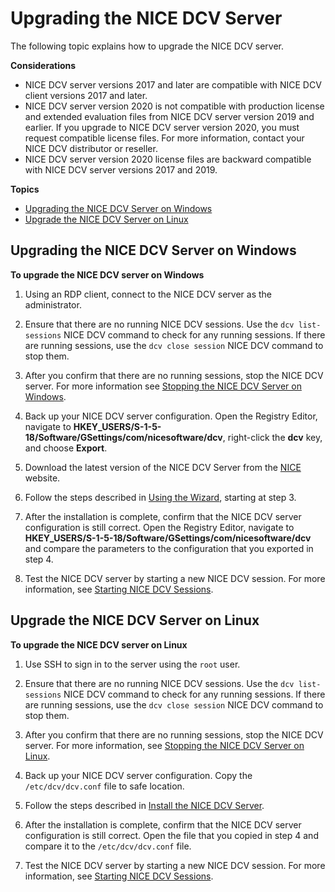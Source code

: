# Upgrading the NICE DCV Server<a name="setting-up-upgrading"></a>

The following topic explains how to upgrade the NICE DCV server\.

**Considerations**
+ NICE DCV server versions 2017 and later are compatible with NICE DCV client versions 2017 and later\. 
+ NICE DCV server version 2020 is not compatible with production license and extended evaluation files from NICE DCV server version 2019 and earlier\. If you upgrade to NICE DCV server version 2020, you must request compatible license files\. For more information, contact your NICE DCV distributor or reseller\.
+ NICE DCV server version 2020 license files are backward compatible with NICE DCV server versions 2017 and 2019\.

**Topics**
+ [Upgrading the NICE DCV Server on Windows](#upgrading-windows-upgrade)
+ [Upgrade the NICE DCV Server on Linux](#upgrading-linux)

## Upgrading the NICE DCV Server on Windows<a name="upgrading-windows-upgrade"></a>

**To upgrade the NICE DCV server on Windows**

1. Using an RDP client, connect to the NICE DCV server as the administrator\.

1. Ensure that there are no running NICE DCV sessions\. Use the `dcv list-sessions` NICE DCV command to check for any running sessions\. If there are running sessions, use the `dcv close session` NICE DCV command to stop them\.

1. After you confirm that there are no running sessions, stop the NICE DCV server\. For more information see [Stopping the NICE DCV Server on Windows](manage-stop.md#manage-stop-windows)\.

1. Back up your NICE DCV server configuration\. Open the Registry Editor, navigate to **HKEY\_USERS/S\-1\-5\-18/Software/GSettings/com/nicesoftware/dcv**, right\-click the **dcv** key, and choose **Export**\.

1. Download the latest version of the NICE DCV Server from the [NICE](http://download.nice-dcv.com) website\.

1. Follow the steps described in [Using the Wizard](setting-up-installing-wininstall.md#setting-up-installing-windows-wizard), starting at step 3\.

1. After the installation is complete, confirm that the NICE DCV server configuration is still correct\. Open the Registry Editor, navigate to **HKEY\_USERS/S\-1\-5\-18/Software/GSettings/com/nicesoftware/dcv** and compare the parameters to the configuration that you exported in step 4\.

1. Test the NICE DCV server by starting a new NICE DCV session\. For more information, see [Starting NICE DCV Sessions](managing-sessions-start.md)\.

## Upgrade the NICE DCV Server on Linux<a name="upgrading-linux"></a>

**To upgrade the NICE DCV server on Linux**

1. Use SSH to sign in to the server using the `root` user\.

1. Ensure that there are no running NICE DCV sessions\. Use the `dcv list-sessions` NICE DCV command to check for any running sessions\. If there are running sessions, use the `dcv close session` NICE DCV command to stop them\.

1. After you confirm that there are no running sessions, stop the NICE DCV server\. For more information, see [Stopping the NICE DCV Server on Linux](manage-stop.md#manage-stop-linux)\.

1. Back up your NICE DCV server configuration\. Copy the `/etc/dcv/dcv.conf` file to safe location\.

1. Follow the steps described in [Install the NICE DCV Server](setting-up-installing-linux-server.md#linux-server-install)\.

1. After the installation is complete, confirm that the NICE DCV server configuration is still correct\. Open the file that you copied in step 4 and compare it to the `/etc/dcv/dcv.conf` file\.

1. Test the NICE DCV server by starting a new NICE DCV session\. For more information, see [Starting NICE DCV Sessions](managing-sessions-start.md)\.